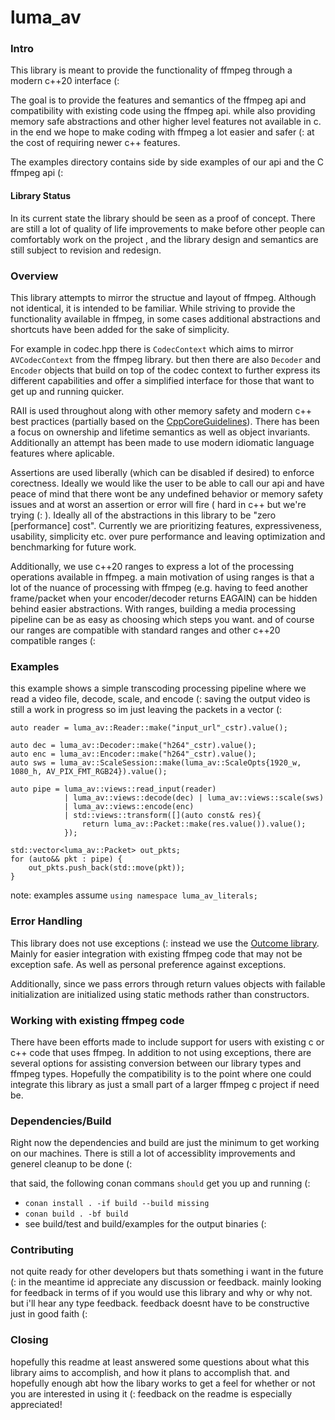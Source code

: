 # luma_av

### Intro

This library is meant to provide the functionality of ffmpeg through a modern c++20 interface (:

The goal is to provide the features and semantics of the ffmpeg api and compatibility with existing code using the ffmpeg api. while also providing memory safe abstractions and other higher level features not available in c. in the end we hope to make coding with ffmpeg a lot easier and safer (: at the cost of requiring newer c++ features.

The examples directory contains side by side examples of our api and the C ffmpeg api (:

#### Library Status

In its current state the library should be seen as a proof of concept. There are still a lot of quality of life improvements to make before other people can comfortably work on the project , and the library design and semantics are still subject to revision and redesign. 

### Overview

This library attempts to mirror the structue and layout of ffmpeg. Although not identical, it is intended to be familiar. While striving to provide the functionality available in ffmpeg, in some cases additional abstractions and shortcuts have been added for the sake of simplicity.
 
For example in codec.hpp there is `CodecContext` which aims to mirror `AVCodecContext` from the ffmpeg library. but then there are also `Decoder` and `Encoder` objects that build on top of the codec context to further express its different capabilities and offer a simplified interface for those that want to get up and running quicker.

RAII is used throughout along with other memory safety and modern c++ best practices (partially based on the [CppCoreGuidelines](https://isocpp.github.io/CppCoreGuidelines/CppCoreGuidelines)). There has been a focus on ownership and lifetime semantics as well as object invariants. Additionally an attempt has been made to use modern idiomatic language features where aplicable. 

Assertions are used liberally (which can be disabled if desired) to enforce corectness. Ideally we would like the user to be able to call our api and have peace of mind that there wont be any undefined behavior or memory safety issues and at worst an assertion or error will fire ( hard in c++ but we're trying (: ). Ideally all of the abstractions in this library to be "zero [performance] cost". Currently we are prioritizing features, expressiveness, usability, simplicity etc. over pure performance and leaving optimization and benchmarking for future work.

Additionally, we use c++20 ranges to express a lot of the processing operations available in ffmpeg. a main motivation of using ranges is that a lot of the nuance of processing with ffmpeg (e.g. having to feed another frame/packet when your encoder/decoder returns EAGAIN) can be hidden behind easier abstractions. With ranges, building a media processing pipeline can be as easy as choosing which steps you want. and of course our ranges are compatible with standard ranges and other c++20 compatible ranges (:

### Examples

this example shows a simple transcoding processing pipeline where we read a video file, decode, scale, and encode (:
saving the output video is still a work in progress so im just leaving the packets in a vector (:
```
auto reader = luma_av::Reader::make("input_url"_cstr).value();

auto dec = luma_av::Decoder::make("h264"_cstr).value();
auto enc = luma_av::Encoder::make("h264"_cstr).value();
auto sws = luma_av::ScaleSession::make(luma_av::ScaleOpts{1920_w, 1080_h, AV_PIX_FMT_RGB24}).value();

auto pipe = luma_av::views::read_input(reader) 
            | luma_av::views::decode(dec) | luma_av::views::scale(sws) 
            | luma_av::views::encode(enc) 
            | std::views::transform([](auto const& res){
                return luma_av::Packet::make(res.value()).value();
            });

std::vector<luma_av::Packet> out_pkts;
for (auto&& pkt : pipe) {
    out_pkts.push_back(std::move(pkt));
}
```

note: examples assume `using namespace luma_av_literals;`

###  Error Handling

This library does not use exceptions (: instead we use the [Outcome library](https://ned14.github.io/outcome/). Mainly for easier integration with existing ffmpeg code that may not be exception safe. As well as personal preference against exceptions.

Additionally, since we pass errors through return values objects with failable initialization are initialized using static methods rather than constructors.

### Working with existing ffmpeg code

There have been efforts made to include support for users with existing c or c++ code that uses ffmpeg. In addition to not using exceptions, there are several options for assisting conversion between our library types and ffmpeg types. Hopefully the compatibility is to the point where one could integrate this library as just a small part of a larger ffmpeg c project if need be.


### Dependencies/Build

Right now the dependencies and build are just the minimum to get working on our machines. There is still a lot of accessiblity improvements and generel cleanup to be done (:

that said, the following conan commans `should` get you up and running (:

- ```conan install . -if build --build missing```
- ```conan build . -bf build```
- see build/test and build/examples for the output binaries (:


### Contributing

not quite ready for other developers but thats something i want in the future (: in the meantime id appreciate any discussion or feedback. mainly looking for feedback in terms of if you would use this library and why or why not. but i'll hear any type feedback. feedback doesnt have to be constructive just in good faith (:


### Closing

hopefully this readme at least answered some questions about what this library aims to accomplish, and how it plans to accomplish that. and hopefully enough abt how the libary works to get a feel for whether or not you are interested in using it (: feedback on the readme is especially appreciated!